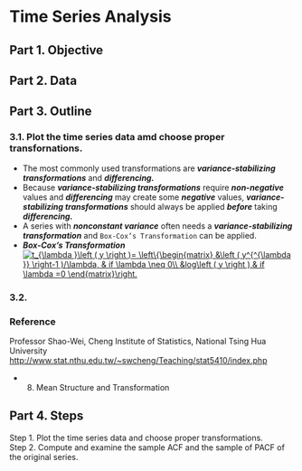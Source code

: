 # Time Series Analysis
## Part 1. Objective
## Part 2. Data
## Part 3. Outline
### 3.1. Plot the time series data amd choose proper transfornations.
- The most commonly used transformations are ***variance-stabilizing transformations*** and ***differencing.*** 
- Because ***variance-stabilizing transformations*** require ***non-negative*** values and ***differencing*** may create some ***negative*** values, ***variance-stabilizing transformations*** should always be applied ***before*** taking ***differencing.***
- A series with ***nonconstant variance*** often needs a ***variance-stabilizing transformation*** and ```Box-Cox’s Transformation``` can be applied.
- ***Box-Cox’s Transformation***  
<a href="https://www.codecogs.com/eqnedit.php?latex=t_{\lambda&space;}\left&space;(&space;y&space;\right&space;)=&space;\center\{\begin{matrix}&space;&\left&space;(&space;y^{^{\lambda&space;}}&space;\right-1&space;)/\lambda,&space;&&space;if&space;\lambda&space;\neq&space;0\\&space;&log\left&space;(&space;y&space;\right&space;),&&space;if&space;\lambda&space;=0&space;\end{matrix}\right." target="_blank"><img src="https://latex.codecogs.com/gif.latex?t_{\lambda&space;}\left&space;(&space;y&space;\right&space;)=&space;\left\{\begin{matrix}&space;&\left&space;(&space;y^{^{\lambda&space;}}&space;\right-1&space;)/\lambda,&space;&&space;if&space;\lambda&space;\neq&space;0\\&space;&log\left&space;(&space;y&space;\right&space;),&&space;if&space;\lambda&space;=0&space;\end{matrix}\right." title="t_{\lambda }\left ( y \right )= \left\{\begin{matrix} &\left ( y^{^{\lambda }} \right-1 )/\lambda, & if \lambda \neq 0\\ &log\left ( y \right ),& if \lambda =0 \end{matrix}\right." /></a>




### 3.2. 

### Reference
Professor Shao-Wei, Cheng
Institute of Statistics, National Tsing Hua University
http://www.stat.nthu.edu.tw/~swcheng/Teaching/stat5410/index.php
- 08. Mean Structure and Transformation




## Part 4. Steps

Step 1. Plot the time series data and choose proper transformations.  
Step 2. Compute and examine the sample ACF and the sample of PACF of the original series.
